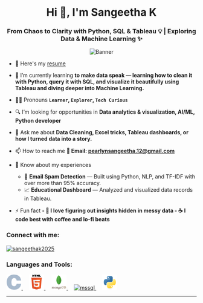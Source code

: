 <h1 align="center">Hi 👋, I'm Sangeetha K</h1>
<h3 align="center"> From Chaos to Clarity with Python, SQL & Tableau 💡 | Exploring Data & Machine Learning ✨</h3>

 <p align="center">
  <img src="https://encrypted-tbn0.gstatic.com/images?q=tbn:ANd9GcQPYBm9I4dBVLYPsipjhYvdapNHo-gN376NsCC4lW3-Sl3bfVAThVSqLwA&s" alt="Banner" />
</p>


- 🔭 Here's my [resume](https://drive.google.com/file/d/1EMYcKc1KhwUtqDyPp9Tgvy3T2KcO1SBk/view?usp=drive_link)

- 🌱 I’m currently learning **to make data speak — learning how to clean it with Python, query it with SQL, and visualize it beautifully using Tableau and diving deeper into Machine Learning.**

- 👩‍💻 Pronouns **`Learner`, `Explorer`, `Tech Curious`**

- 🔍 I’m looking for opportunities in **Data analytics & visualization, AI/ML, Python developer**

- 💬 Ask me about **Data Cleaning, Excel tricks, Tableau dashboards, or how I turned data into a story.**

- 📫 How to reach me **📧 Email: pearlynsangeetha.12@gmail.com**

- 📄 Know about my experiences
   - 📧 **Email Spam Detection** — Built using Python, NLP, and TF-IDF with over more than 95% accuracy.
   - 📈 **Educational Dashboard** — Analyzed and visualized data records in Tableau. 

- ⚡ Fun fact **- 🧠 I love figuring out insights hidden in messy data - ☕ I code best with coffee and lo-fi beats**

<h3 align="left">Connect with me:</h3>
<p align="left">
<a href="https://linkedin.com/in/sangeethak2025" target="blank"><img align="center" src="https://raw.githubusercontent.com/rahuldkjain/github-profile-readme-generator/master/src/images/icons/Social/linked-in-alt.svg" alt="sangeethak2025" height="30" width="40" /></a>
</p>

 <h3 align="left">Languages and Tools:</h3>
<p align="left">
  <a href="https://www.cprogramming.com/" target="_blank" rel="noreferrer">
    <img src="https://raw.githubusercontent.com/devicons/devicon/master/icons/c/c-original.svg" alt="c" width="40" height="40"/>
  </a>&nbsp;&nbsp;&nbsp;
  
  <a href="https://www.w3.org/html/" target="_blank" rel="noreferrer">
    <img src="https://raw.githubusercontent.com/devicons/devicon/master/icons/html5/html5-original-wordmark.svg" alt="html5" width="40" height="40"/>
  </a>&nbsp;&nbsp;&nbsp;
  
  <a href="https://www.mongodb.com/" target="_blank" rel="noreferrer">
    <img src="https://raw.githubusercontent.com/devicons/devicon/master/icons/mongodb/mongodb-original-wordmark.svg" alt="mongodb" width="40" height="40"/>
  </a>&nbsp;&nbsp;&nbsp;
  
  <a href="https://www.microsoft.com/en-us/sql-server" target="_blank" rel="noreferrer">
    <img src="https://www.svgrepo.com/show/303229/microsoft-sql-server-logo.svg" alt="mssql" width="40" height="40"/>
  </a>&nbsp;&nbsp;&nbsp;
  
  <a href="https://www.python.org" target="_blank" rel="noreferrer">
    <img src="https://raw.githubusercontent.com/devicons/devicon/master/icons/python/python-original.svg" alt="python" width="40" height="40"/>
  </a>
</p>
   

---
